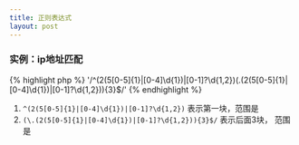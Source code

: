 ```yaml
---
title: 正则表达式
layout: post
---
```


### 实例：ip地址匹配
{% highlight php %}
'/^(2(5[0-5]{1}|[0-4]\d{1})|[0-1]?\d{1,2})(\.(2(5[0-5]{1}|[0-4]\d{1})|[0-1]?\d{1,2})){3}$/'
{% endhighlight %}

1. ```^(2(5[0-5]{1}|[0-4]\d{1})|[0-1]?\d{1,2})``` 表示第一块，范围是
2. ```(\.(2(5[0-5]{1}|[0-4]\d{1})|[0-1]?\d{1,2})){3}$/``` 表示后面3块， 范围是
